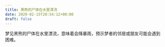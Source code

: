 ```yaml
---
title: 黑熊的尸体在水里漂流
date: 2020-02-15T20:54:12+08:00
draft: false
---
```


梦见黑熊的尸体在水里漂流，意味着会降暴雨，预示梦者的邻居或朋友可能会遇到困难。
